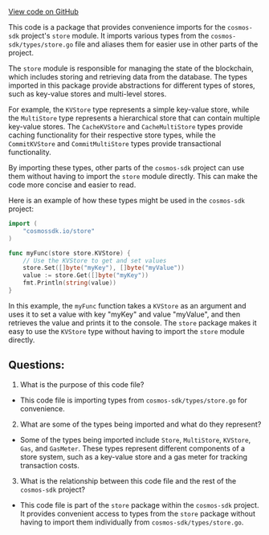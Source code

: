 [View code on GitHub](https://github.com/cosmos/cosmos-sdk.git/store/reexport.go)

This code is a package that provides convenience imports for the `cosmos-sdk` project's `store` module. It imports various types from the `cosmos-sdk/types/store.go` file and aliases them for easier use in other parts of the project. 

The `store` module is responsible for managing the state of the blockchain, which includes storing and retrieving data from the database. The types imported in this package provide abstractions for different types of stores, such as key-value stores and multi-level stores. 

For example, the `KVStore` type represents a simple key-value store, while the `MultiStore` type represents a hierarchical store that can contain multiple key-value stores. The `CacheKVStore` and `CacheMultiStore` types provide caching functionality for their respective store types, while the `CommitKVStore` and `CommitMultiStore` types provide transactional functionality. 

By importing these types, other parts of the `cosmos-sdk` project can use them without having to import the `store` module directly. This can make the code more concise and easier to read. 

Here is an example of how these types might be used in the `cosmos-sdk` project:

```go
import (
    "cosmossdk.io/store"
)

func myFunc(store store.KVStore) {
    // Use the KVStore to get and set values
    store.Set([]byte("myKey"), []byte("myValue"))
    value := store.Get([]byte("myKey"))
    fmt.Println(string(value))
}
```

In this example, the `myFunc` function takes a `KVStore` as an argument and uses it to set a value with key "myKey" and value "myValue", and then retrieves the value and prints it to the console. The `store` package makes it easy to use the `KVStore` type without having to import the `store` module directly.
## Questions: 
 1. What is the purpose of this code file?
- This code file is importing types from `cosmos-sdk/types/store.go` for convenience.

2. What are some of the types being imported and what do they represent?
- Some of the types being imported include `Store`, `MultiStore`, `KVStore`, `Gas`, and `GasMeter`. These types represent different components of a store system, such as a key-value store and a gas meter for tracking transaction costs.

3. What is the relationship between this code file and the rest of the `cosmos-sdk` project?
- This code file is part of the `store` package within the `cosmos-sdk` project. It provides convenient access to types from the `store` package without having to import them individually from `cosmos-sdk/types/store.go`.